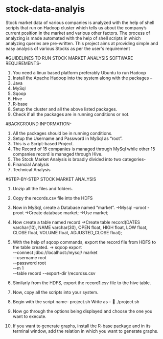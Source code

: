 # stock-data-analyis
Stock market data of various companies is analyzed with the help of shell scripts that run on Hadoop cluster which tells us about the company’s current position in the market and various other factors.  The process of analyzing is made automated with the help of shell scripts in which analyzing queries are pre-written.  This project aims at providing simple and easy analysis of various Stocks as per the user's requirement

#GUIDELINES TO RUN STOCK MARKET ANALYSIS
SOFTWARE REQUIREMENTS-
1.	You need a linux based platform preferably Ubuntu to run Hadoop
2.	Install the Apache Hadoop into the system along with the packages –
1.	Java
2.	MySql
3.	Sqoop
4.	Hive
5.	R-base
3.	Setup the cluster and all the above listed packages.
4.	Check if all the packages are in running conditions or not.

#BACKGROUND INFORMATION-
1.	All the packages should be in running conditions.
2.	Setup the Username and Password in MySql as “root”.
3.	This is a Script-based Project.
4.	The Record of 15 companies is managed through MySql while other 15 companies record is managed through Hive.
5.	The Stock Market Analysis is broadly divided into two categories-
1.	Financial Analysis
2.	Technical Analysis

#STEP-BY-STEP STOCK MARKET ANALYSIS
1.	Unzip all the files and folders.
2.	Copy the records.csv file into the HDFS
3.	Now in MySql, create a Database named “market”.
->Mysql –uroot -proot
->Create database market;
->Use market;
4.	Now create a table named record
->Create table record(DATES varchar(10), NAME varchar(30),  OPEN float, HIGH float, LOW float, CLOSE float,  VOLUME float,  ADJUSTED_CLOSE float);
5.  With the help of sqoop commands, export the record file from HDFS to the table created.
->   sqoop export \
--connect jdbc://localhost:/mysql/ market \
--username root \
--password root \
--m 1 \
--table record
--export-dir \recordss.csv

6. Similarly from the HDFS, export the record1.csv file to the hive table.
7. Now, copy all the scripts into your system.
8. Begin with the script name- project.sh
Write as –
	./project.sh
9. Now go through the options being displayed and choose the one you want to execute.
10. If you want to generate graphs, install the R-base package and in its terminal window, add the relation in which you want to generate graphs.


